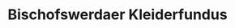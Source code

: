 ---
title: "Bischofswerdaer Kleiderfundus"
url: /bischofswerda/bischofswerdaer-kleiderfundus/
shop: Kleidung
---